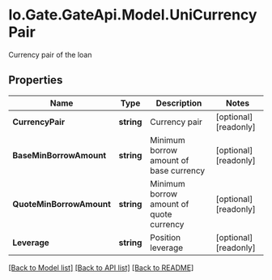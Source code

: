 
# Io.Gate.GateApi.Model.UniCurrencyPair

Currency pair of the loan

## Properties

Name | Type | Description | Notes
------------ | ------------- | ------------- | -------------
**CurrencyPair** | **string** | Currency pair | [optional] [readonly] 
**BaseMinBorrowAmount** | **string** | Minimum borrow amount of base currency | [optional] [readonly] 
**QuoteMinBorrowAmount** | **string** | Minimum borrow amount of quote currency | [optional] [readonly] 
**Leverage** | **string** | Position leverage | [optional] [readonly] 

[[Back to Model list]](../README.md#documentation-for-models)
[[Back to API list]](../README.md#documentation-for-api-endpoints)
[[Back to README]](../README.md)
